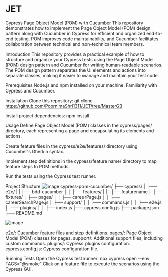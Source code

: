 # JET

Cypress Page Object Model (POM) with Cucumber
This repository demonstrates how to implement the Page Object Model (POM) design pattern along with Cucumber in Cypress for efficient and organized end-to-end testing. POM improves code maintainability, and Cucumber facilitates collaboration between technical and non-technical team members.

Introduction
This repository provides a practical example of how to structure and organize your Cypress tests using the Page Object Model (POM) design pattern and Cucumber for writing human-readable scenarios. The POM design pattern separates the UI elements and actions into separate classes, making it easier to manage and maintain your test code.

Prerequisites
Node.js and npm installed on your machine.
Familiarity with Cypress and Cucumber.

Installation
Clone this repository:
git clone https://github.com/PoornimaShri1311/JET/tree/MasterGB

Install project dependencies:
npm install

Usage
Define Page Object Model (POM) classes in the cypress/pages/ directory, each representing a page and encapsulating its elements and actions.

Create feature files in the cypress/e2e/features/ directory using Cucumber's Gherkin syntax.

Implement step definitions in the cypress/feature name/ directory to map feature steps to POM methods.

Run the tests using the Cypress test runner.

Project Structure
![image](https://github.com/PoornimaShri1311/JET/assets/90753791/9a273e2e-108b-4b4c-943a-9a46f0f67a34)
cypress-pom-cucumber/
├── cypress/
│   ├── e2e/
|   |   ├── bdd-cucumber
│   │   ├── features/
|   |   |   ├── featurename
│   ├── fixtures/
│   ├── pages/
│   │   ├── careerPage.js
│   │   ├── careerSearchPage.js
│   ├── support/
│   │   ├── commands.js
│   │   ├── e2e.js
│   ├── plugins/
│   │   ├── index.js
├── cypress.config.js
├── package.json
├── README.md

![image](https://github.com/PoornimaShri1311/JET/assets/90753791/6a8730e7-3c73-410a-a9c5-7af31db28386)

e2e/: Cucumber feature files and step definitions.
pages/: Page Object Model (POM) classes for pages.
support/: Additional support files, including custom commands.
plugins/: Cypress plugins configuration.
cypress.config.js: Cypress configuration file.

Running Tests
Open the Cypress test runner:
npx cypress open --env TAGS="@smoke"
Click on a feature file to execute the scenarios using the Cypress GUI.



